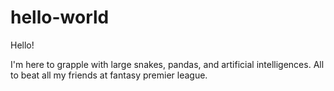 # hello-world

Hello!

I'm here to grapple with large snakes, pandas, and artificial intelligences.
All to beat all my friends at fantasy premier league.
